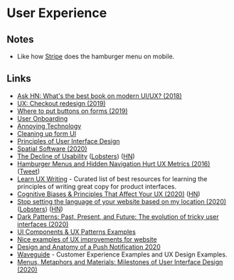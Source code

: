 # User Experience

## Notes

* Like how [Stripe](https://stripe.com/) does the hamburger menu on mobile.

## Links

* [Ask HN: What's the best book on modern UI/UX? \(2018\)](https://news.ycombinator.com/item?id=18662992)
* [UX: Checkout redesign \(2019\)](https://mm263.space/case-study-checkout/)
* [Where to put buttons on forms \(2019\)](https://adamsilver.io/articles/where-to-put-buttons-in-forms/)
* [User Onboarding](https://www.useronboard.com/)
* [Annoying Technology](https://annoying.technology/)
* [Cleaning up form UI](https://tonsky.me/blog/form-cleanup/)
* [Principles of User Interface Design](http://bokardo.com/principles-of-user-interface-design/)
* [Spatial Software \(2020\)](https://darkblueheaven.com/spatialsoftware/)
* [The Decline of Usability](https://datagubbe.se/decusab/) \([Lobsters](https://lobste.rs/s/6f7glj/decline_usability)\) \([HN](https://news.ycombinator.com/item?id=22901541)\)
* [Hamburger Menus and Hidden Navigation Hurt UX Metrics \(2016\)](https://www.nngroup.com/articles/hamburger-menus/) \([Tweet](https://twitter.com/frankrausch/status/1260138877047787537)\)
* [Learn UX Writing](https://learnuxwriting.xyz/) - Curated list of best resources for learning the principles of writing great copy for product interfaces.
* [Cognitive Biases & Principles That Affect Your UX \(2020\)](https://growth.design/psychology/) \([HN](https://news.ycombinator.com/item?id=23166142)\)
* [Stop setting the language of your website based on my location \(2020\)](https://dev.to/bitdweller/stop-setting-the-language-of-your-website-based-on-my-location-31h0) \([Lobsters](https://lobste.rs/s/vi3lqx/stop_setting_language_your_website_based)\) \([HN](https://news.ycombinator.com/item?id=23216502)\)
* [Dark Patterns: Past, Present, and Future: The evolution of tricky user interfaces \(2020\)](https://queue.acm.org/detail.cfm?id=3400901)
* [UI Components & UX Patterns Examples](https://www.niceverynice.com/components)
* [Nice examples of UX improvements for website](https://twitter.com/coreyhainesco/status/1270521909441032193)
* [Design and Anatomy of a Push Notification 2020](https://onesignal.com/blog/push-notification-design-anatomy/)
* [Waveguide](https://www.waveguide.io/patterns/all) - Customer Experience Examples and UX Design Examples.
* [Menus, Metaphors and Materials: Milestones of User Interface Design \(2020\)](https://medium.com/@borism/menus-metaphors-and-materials-milestones-of-user-interface-design-f3f75481c46c)

